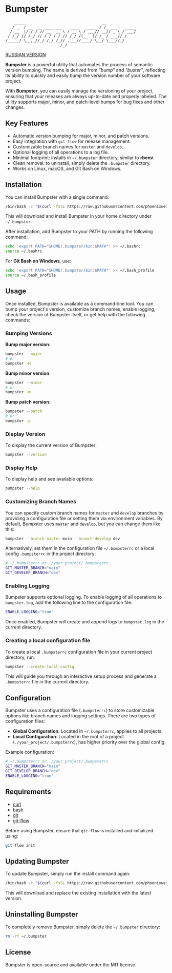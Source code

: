 # Bumpster

```ascii
    _____                                 __
   / _  / __  __ ____ ___   ____   _____ / /_ ___   _____
  / __  |/ / / // __ `__ \ / __ \ / ___// __// _ \ / ___/
 / /_/ // /_/ // / / / / // /_/ /(__  )/ /_ / ___// /
/_____/ \__,_//_/ /_/ /_// .___//____/ \__/ \___//_/
                        /_/
```

[RUSSIAN VERSION](README_RU.md)

**Bumpster** is a powerful utility that automates the process of semantic version bumping. The name is derived from *"bump"* and *"buster"*, reflecting its ability to quickly and easily bump the version number of your software project.

With **Bumpster**, you can easily manage the versioning of your project, ensuring that your releases are always up-to-date and properly labeled. The utility supports major, minor, and patch-level bumps for bug fixes and other changes.

## Key Features

- Automatic version bumping for major, minor, and patch versions.
- Easy integration with `git-flow` for release management.
- Customizable branch names for `master` and `develop`.
- Optional logging of all operations to a log file.
- Minimal footprint: installs in `~/.bumpster` directory, similar to **rbenv**.
- Clean removal: to uninstall, simply delete the `.bumpster` directory.
- Works on Linux, macOS, and Git Bash on Windows.

## Installation

You can install Bumpster with a single command:

```bash
/bin/bash -c "$(curl -fsSL https://raw.githubusercontent.com/phoenixweiss/bumpster/main/install.sh)"
```

This will download and install Bumpster in your home directory under `~/.bumpster`.

After installation, add Bumpster to your PATH by running the following command:

```bash
echo 'export PATH="$HOME/.bumpster/bin:$PATH"' >> ~/.bashrc
source ~/.bashrc
```

For **Git Bash on Windows**, use:

```bash
echo 'export PATH="$HOME/.bumpster/bin:$PATH"' >> ~/.bash_profile
source ~/.bash_profile
```

## Usage

Once installed, Bumpster is available as a command-line tool. You can bump your project's version, customize branch names, enable logging, check the version of Bumpster itself, or get help with the following commands:

### Bumping Versions

**Bump major version**:

```bash
bumpster --major
# or
bumpster -M
```

**Bump minor version**:

```bash
bumpster --minor
# or
bumpster -m
```

**Bump patch version**:

```bash
bumpster --patch
# or
bumpster -p
```

### Display Version

To display the current version of Bumpster:

```bash
bumpster --version
```

### Display Help

To display help and see available options:

```bash
bumpster --help
```

### Customizing Branch Names

You can specify custom branch names for `master` and `develop` branches by providing a configuration file or setting them via environment variables. By default, Bumpster uses `master` and `develop`, but you can change them like this:

```bash
bumpster --branch-master main --branch-develop dev
```

Alternatively, set them in the configuration file `~/.bumpsterrc` or a local config `.bumpsterrc` in the project directory:

```bash
# ~/.bumpsterrc or ./your_project/.bumpsterrc
GIT_MASTER_BRANCH="main"
GIT_DEVELOP_BRANCH="dev"
```

### Enabling Logging

Bumpster supports optional logging. To enable logging of all operations to `bumpster.log`, add the following line to the configuration file:

```bash
ENABLE_LOGGING="true"
```

Once enabled, Bumpster will create and append logs to `bumpster.log` in the current directory.

### Creating a local configuration file

To create a local `.bumpsterrc` configuration file in your current project directory, run:

```bash
bumpster --create-local-config
```

This will guide you through an interactive setup process and generate a `.bumpsterrc` file in the current directory.

## Configuration

Bumpster uses a configuration file (`.bumpsterrc`) to store customizable options like branch names and logging settings. There are two types of configuration files:

- **Global Configuration**: Located in `~/.bumpsterrc`, applies to all projects.
- **Local Configuration**: Located in the root of a project (`./your_project/.bumpsterrc`), has higher priority over the global config.

Example configuration:

```bash
# ~/.bumpsterrc or ./your_project/.bumpsterrc
GIT_MASTER_BRANCH="main"
GIT_DEVELOP_BRANCH="dev"
ENABLE_LOGGING="true"
```

## Requirements

- [curl](https://curl.se/)
- [bash](https://www.gnu.org/software/bash/)
- [git](https://git-scm.com/)
- [git-flow](https://danielkummer.github.io/git-flow-cheatsheet/index.html)

Before using Bumpster, ensure that `git-flow` is installed and initialized using:

```bash
git flow init
```

## Updating Bumpster

To update Bumpster, simply run the install command again:

```bash
/bin/bash -c "$(curl -fsSL https://raw.githubusercontent.com/phoenixweiss/bumpster/main/install.sh)"
```

This will download and replace the existing installation with the latest version.

## Uninstalling Bumpster

To completely remove Bumpster, simply delete the `~/.bumpster` directory:

```bash
rm -rf ~/.bumpster
```

## License

Bumpster is open-source and available under the MIT license.
